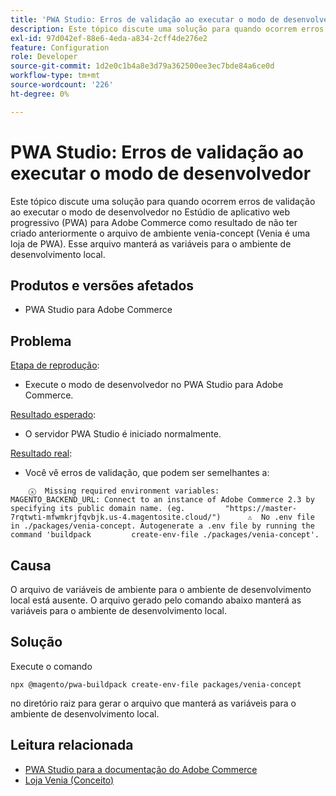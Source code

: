 ```yaml
---
title: 'PWA Studio: Erros de validação ao executar o modo de desenvolvedor'
description: Este tópico discute uma solução para quando ocorrem erros de validação ao executar o modo de desenvolvedor no Estúdio de aplicativo web progressivo (PWA) para Adobe Commerce como resultado de não ter criado anteriormente o arquivo de ambiente venia-concept (Venia é uma loja de PWA). Esse arquivo manterá as variáveis para o ambiente de desenvolvimento local.
exl-id: 97d042ef-88e6-4eda-a834-2cff4de276e2
feature: Configuration
role: Developer
source-git-commit: 1d2e0c1b4a8e3d79a362500ee3ec7bde84a6ce0d
workflow-type: tm+mt
source-wordcount: '226'
ht-degree: 0%

---
```


# PWA Studio: Erros de validação ao executar o modo de desenvolvedor

Este tópico discute uma solução para quando ocorrem erros de validação ao executar o modo de desenvolvedor no Estúdio de aplicativo web progressivo (PWA) para Adobe Commerce como resultado de não ter criado anteriormente o arquivo de ambiente venia-concept (Venia é uma loja de PWA). Esse arquivo manterá as variáveis para o ambiente de desenvolvimento local.

## Produtos e versões afetados

* PWA Studio para Adobe Commerce

## Problema

<u>Etapa de reprodução</u>:

* Execute o modo de desenvolvedor no PWA Studio para Adobe Commerce.

<u>Resultado esperado</u>:

* O servidor PWA Studio é iniciado normalmente.

<u>Resultado real</u>:

* Você vê erros de validação, que podem ser semelhantes a:

```
    ⓧ  Missing required environment variables:         MAGENTO_BACKEND_URL: Connect to an instance of Adobe Commerce 2.3 by specifying its public domain name. (eg.         "https://master-7rqtwti-mfwmkrjfqvbjk.us-4.magentosite.cloud/")      ⚠  No .env file in ./packages/venia-concept. Autogenerate a .env file by running the command 'buildpack         create-env-file ./packages/venia-concept'.
```

## Causa

O arquivo de variáveis de ambiente para o ambiente de desenvolvimento local está ausente. O arquivo gerado pelo comando abaixo manterá as variáveis para o ambiente de desenvolvimento local.

## Solução

Execute o comando

```
npx @magento/pwa-buildpack create-env-file packages/venia-concept
```

no diretório raiz para gerar o arquivo que manterá as variáveis para o ambiente de desenvolvimento local.

## Leitura relacionada

* [PWA Studio para a documentação do Adobe Commerce](https://magento.github.io/pwa-studio/)
* [Loja Venia (Conceito)](https://magento.github.io/pwa-studio/venia-pwa-concept/)
